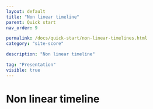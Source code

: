 ```yaml
---
layout: default
title: "Non linear timeline"
parent: Quick start
nav_order: 9

permalink: /docs/quick-start/non-linear-timelines.html
category: "site-score"

description: "Non linear timeline"

tag: "Presentation"
visible: true
---
```

# Non linear timeline

